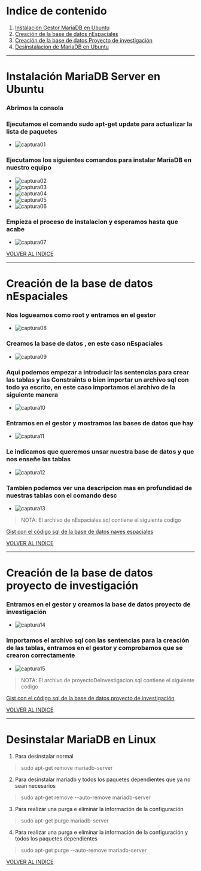 # Indice de contenido <a name="INDICE"></a>

1. [Instalacion Gestor MariaDB en Ubuntu](#Inst)
1. [Creación de la base de datos nEspaciales](#nespaciales)
1. [Creación de la base de datos Proyecto de investigación](#proInv)
1. [Desinstalacion de MariaDB en Ubuntu](#DesIns)

__________________________________________________________________________________________________

# Instalación MariaDB Server en Ubuntu <a name="Inst"></a>

### Abrimos la consola 

### Ejecutamos el comando sudo apt-get update para actualizar la lista de paquetes

  - ![captura01](https://github.com/dam108/ApuntesSQL/blob/master/EjerciciosSQL/img/Captura01.PNG)

### Ejecutamos los siguientes comandos para instalar MariaDB en nuestro equipo
  - ![captura02](https://github.com/dam108/ApuntesSQL/blob/master/EjerciciosSQL/img/Captura02.PNG)
  - ![captura03](https://github.com/dam108/ApuntesSQL/blob/master/EjerciciosSQL/img/Captura03.PNG)
  - ![captura04](https://github.com/dam108/ApuntesSQL/blob/master/EjerciciosSQL/img/Captura04.PNG)
  - ![captura05](https://github.com/dam108/ApuntesSQL/blob/master/EjerciciosSQL/img/Captura05.PNG)
  - ![captura06](https://github.com/dam108/ApuntesSQL/blob/master/EjerciciosSQL/img/Captura06.PNG)
  
### Empieza el proceso de instalacion y esperamos hasta que acabe
  - ![captura07](https://github.com/dam108/ApuntesSQL/blob/master/EjerciciosSQL/img/Captura07.PNG)
  
[VOLVER AL INDICE](#INDICE)
__________________________________________________________________________________________________
 
# Creación de la base de datos nEspaciales <a name="nespaciales"></a>
  
### Nos logueamos como root y entramos en el gestor
  - ![captura08](https://github.com/dam108/ApuntesSQL/blob/master/EjerciciosSQL/img/Captura08.PNG)
  
### Creamos la base de datos , en este caso nEspaciales
  - ![captura09](https://github.com/dam108/ApuntesSQL/blob/master/EjerciciosSQL/img/Captura09.PNG)
 
### Aqui podemos empezar a introducir las sentencias para crear las tablas y las Constraints o bien importar un archivo sql con todo ya escrito, en este caso importamos el archivo de la siguiente manera
  - ![captura10](https://github.com/dam108/ApuntesSQL/blob/master/EjerciciosSQL/img/Captura10.PNG)
  
### Entramos en el gestor y mostramos las bases de datos que hay
  - ![captura11](https://github.com/dam108/ApuntesSQL/blob/master/EjerciciosSQL/img/Captura11.PNG)
  
### Le indicamos que queremos unsar nuestra base de datos y que nos enseñe las tablas
  - ![captura12](https://github.com/dam108/ApuntesSQL/blob/master/EjerciciosSQL/img/Captura12.PNG)
  
### Tambien podemos ver una descripcion mas en profundidad de nuestras tablas con el comando desc
  - ![captura13](https://github.com/dam108/ApuntesSQL/blob/master/EjerciciosSQL/img/Captura13.PNG)

> NOTA: El archivo de nEspaciales.sql contiene el siguiente codigo 

[Gist con el código sql de la base de datos naves espaciales](https://gist.github.com/dam108/0c0eb886708765cb92d0cfd01aaf9310#file-nespaciales-sql)

[VOLVER AL INDICE](#INDICE)
__________________________________________________________________________________________________

# Creación de la base de datos proyecto de investigación <a name="proInv"></a>

### Entramos en el gestor y creamos la base de datos proyecto de investigación
  - ![captura14](https://github.com/dam108/ApuntesSQL/blob/master/EjerciciosSQL/img/Captura14.PNG)
  
### Importamos el archivo sql con las sentencias para la creación de las tablas, entramos en el gestor y comprobamos que se crearon correctamente
  - ![captura15](https://github.com/dam108/ApuntesSQL/blob/master/EjerciciosSQL/img/Captura15.PNG)

> NOTA: El archivo de proyectoDeInvestigacion.sql contiene el siguiente codigo

[Gist con el código sql de la base de datos proyecto de investigación](https://gist.github.com/dam108/f8101d74bb39870132f5843920477d7a#file-proyectodeinvestigacion-sql)

[VOLVER AL INDICE](#INDICE)
__________________________________________________________________________________________________

# Desinstalar MariaDB en Linux <a name="DesIns"></a>

1. Para desinstalar normal 
> sudo apt-get remove mariadb-server
2. Para desinstalar mariadb y todos los paquetes dependientes que ya no sean necesarios
> sudo apt-get remove --auto-remove mariadb-server
3. Para realizar una purga e eliminar la información de la configuración
> sudo apt-get purge mariadb-server
4.  Para realizar una purga e eliminar la información de la configuración y todos los paquetes dependientes
> sudo apt-get purge --auto-remove mariadb-server


[VOLVER AL INDICE](#INDICE)
